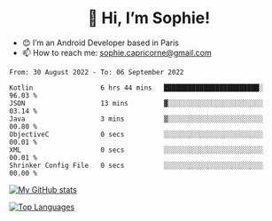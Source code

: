 <h1 align="center"> 👋 Hi, I’m Sophie! </h1>  

- 😊 I’m an Android Developer based in Paris
- 📫 How to reach me: sophie.capricorne@gmail.com


<!--START_SECTION:waka-->

```text
From: 30 August 2022 - To: 06 September 2022

Kotlin                 6 hrs 44 mins   ████████████████████████░   96.03 %
JSON                   13 mins         ▓░░░░░░░░░░░░░░░░░░░░░░░░   03.14 %
Java                   3 mins          ▒░░░░░░░░░░░░░░░░░░░░░░░░   00.80 %
ObjectiveC             0 secs          ░░░░░░░░░░░░░░░░░░░░░░░░░   00.01 %
XML                    0 secs          ░░░░░░░░░░░░░░░░░░░░░░░░░   00.01 %
Shrinker Config File   0 secs          ░░░░░░░░░░░░░░░░░░░░░░░░░   00.00 %
```

<!--END_SECTION:waka-->

[![My GitHub stats](https://github-readme-stats.vercel.app/api?username=sophicapri&show_icons=true&theme=buefy)](https://github.com/anuraghazra/github-readme-stats)

[![Top Languages](https://github-readme-stats.vercel.app/api/top-langs/?username=sophicapri&langs_count=2&layout=compact)](https://github.com/anuraghazra/github-readme-stats)
